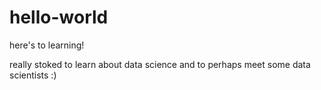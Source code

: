 # hello-world
here's to learning!

really stoked to learn about data science
and to perhaps meet some data scientists :)
